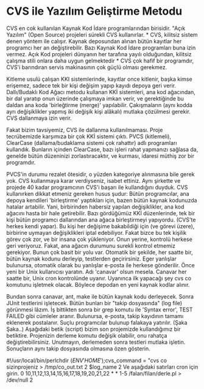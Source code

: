 # CVS ile Yazılım Geliştirme Metodu

CVS en cok kullanılan Kaynak Kod İdare programlarından
birisidir. "Açık Yazılım" (Open Source) projeleri sürekli CVS
kullanırlar.  * CVS, kilitsiz sistem denen yöntem ile calışır. Kaynak
deposundan alınan bütün kayıtlar her programcı her an
değiştirebilir. Bazı Kaynak Kod İdare programları buna izin
vermez. Açık Kod projeleri dünyanın her tarafına yayılı olduğundan,
kilitsiz çalışma stili onlara daha uygun gelmektedir * CVS çok hafif
bir programdır, CVS'i barındıran servis makinasının çok güçlü olması
gerekmez.

Kitleme usulü çalışan KKI sistemlerinde, kayıtlar once kitlenir, başka
kimse erişemez, sadece tek bir kişi değişim yapıp kayıdı depoya geri
verir.  Dallı/Budaklı Kod Ağacı metodu kullanan KKİ sistemleri, ana
kod ağacından, bir dal yaratıp onun üzerinde çalışmaya imkan verir, ve
gerektiğinde bu daldan ana koda 'birleğtirme (merge)'
yapılabilir. Çakışmaların (aynı kodda ayrı değişiklikler yapmış iki
değişik kişi alâkalı) mutlaka çözülmesi gerekir. CVS dallanmaya izin
verir.

Fakat bizim tavsiyemiz, CVS ile dallanma kullanılmaması.  Proje
tecrübemizde karşımıza bir çok KKİ sistemi çıktı. PVCS (kitlemeli),
ClearCase (dallama/budaklama sistemi çok rahattır) adlı programları
kullandık. Bunların içinden ClearCase, bazı işleri rahat yapmanızı
sağlasa da, genelde bütün düzeninizi zorlastıracaktır, ve kurması,
idaresi müthiş zor bir programdır.

PVCS'in durumu rezalet ötesidir, o yüzden kategoriye alınmasına bile
gerek yok.  CVS kullanmaya karar verdiyseniz, isabet ettiniz. Aynı
şirkette ve projede 40 kadar programcının CVS'i başarı ile
kullandığını duyduk. CVS kullanırken dikkat etmeniz gereken husus
şudur: Bütün programcılar, ana depoya kendileri 'birleştirme'
yaptıkları için, bazen bütün kaynak kodunuzda hatalar artabilir. Yani,
birbirinden habersiz yapılan değişiklikler, ana kod ağacını hasta bir
hale getirebilir. Bazı gördüğümüz KKİ düzenlerinde, tek bir kişi bütün
programcı dallarından ana ağaca birleştirmeyi yapıyordu. (CVS'te
herkes kendi yapar). Bu kişi her değişime bakabildiği için (ve görevi
üzere), birbirine uymayan değişiklikleri iptal edebiliyor. Fakat bizce
bu tek kişilik görev çok zor, ve bir insana çok yükleniyor.  Onun
yerine, kontrolü herkese geri veriyoruz. Fakat, ana ağacın durumunu
surekli kontrol etmemiz gerekiyor. Bunun çok basit bir yolu
var. Otomatik bir şekilde, her saatte bir, bütün kaynak kodunu
derleyip, testlerden geçirirsiniz. Eger yanlışlar bulunursa, otomatik
olarak bu yanlışlar e-posta ile herkese gönderilir.  Önce yeni bir
Unix kullanıcısı yaratın. Adı 'canavar' olsun mesela. Canavar her
saatte bir, Unix cron kontrolünde uyanır. Uyanınca ilk yapacağı şey
cvs co komutunu işletmek olacak. Böylece depodan en yeni kaynak kodlar
alınır.

Bundan sonra canavar, ant, make ile bütün kaynak kodu
derleyecek. Sonra JUnit testlerini işletecek. Bütün bunları bir "takip
dosyasında" (log file) görünmesi lâzım. İş bittikten sonra bir grep
komutu ile 'Syntax error', TEST FAILED gibi cümleler
aranır. Bulunursa, e-posta, takip kayıdının tamamı eklenerek
postalanır. Suçlu programcılar bulunup falakaya yatırılır. (Şaka
Şaka..)  Aşağıdaki betik (script) bizim son projemizde kullandığımız
bir betiktire. Projenizin derleme komutu değişik olabilir, onu rahatça
değiştirebilirsiniz. Unutmayın, derlemeden sonra testleri mutlaka
işletin. Sonuçların aynı takip dosyasında olmasına özen gösterin.

#!/usr/local/bin/perlchdir ($ENV{'HOME'});$cvs_command = "cvs co
sizinprojeniz > /tmp/co_out.txt 2 $log_name 2 Ve aşağıdaki satırları
cron için girin.  0 10,11,12,13,14,15,16,17,18,19,20,21,22 * * 1-5
/falan/filan/derle.pl > /dev/null 2





